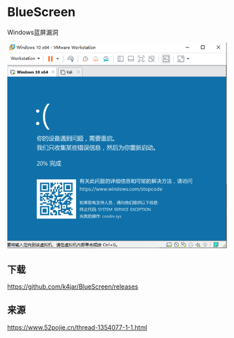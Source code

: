 # BlueScreen
Windows蓝屏漏洞

![image-20210127001305914](assets/image-20210127001305914.png)

## 下载

https://github.com/k4jar/BlueScreen/releases

## 来源

https://www.52pojie.cn/thread-1354077-1-1.html